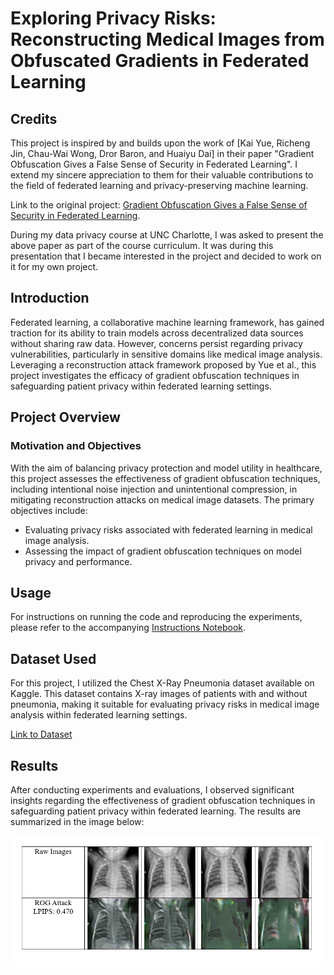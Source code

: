 # Exploring Privacy Risks: Reconstructing Medical Images from Obfuscated Gradients in Federated Learning

## Credits

This project is inspired by and builds upon the work of [Kai Yue, Richeng Jin, Chau-Wai Wong, Dror Baron, and Huaiyu Dai] in their paper "Gradient Obfuscation Gives a False Sense of Security in Federated Learning". I extend my sincere appreciation to them for their valuable contributions to the field of federated learning and privacy-preserving machine learning. 

Link to the original project: [Gradient Obfuscation Gives a False Sense of Security in Federated Learning](https://github.com/KAI-YUE/rog).

During my data privacy course at UNC Charlotte, I was asked to present the above paper as part of the course curriculum. It was during this presentation that I became interested in the project and decided to work on it for my own project.

## Introduction

Federated learning, a collaborative machine learning framework, has gained traction for its ability to train models across decentralized data sources without sharing raw data. However, concerns persist regarding privacy vulnerabilities, particularly in sensitive domains like medical image analysis. Leveraging a reconstruction attack framework proposed by Yue et al., this project investigates the efficacy of gradient obfuscation techniques in safeguarding patient privacy within federated learning settings.

## Project Overview

### Motivation and Objectives
With the aim of balancing privacy protection and model utility in healthcare, this project assesses the effectiveness of gradient obfuscation techniques, including intentional noise injection and unintentional compression, in mitigating reconstruction attacks on medical image datasets. The primary objectives include:
- Evaluating privacy risks associated with federated learning in medical image analysis.
- Assessing the impact of gradient obfuscation techniques on model privacy and performance.

## Usage

For instructions on running the code and reproducing the experiments, please refer to the accompanying [Instructions Notebook](https://github.com/manognachennuru/manogna-dataprivacy-project/blob/main/dp_project_instructions.ipynb).

## Dataset Used

For this project, I utilized the Chest X-Ray Pneumonia dataset available on Kaggle. This dataset contains X-ray images of patients with and without pneumonia, making it suitable for evaluating privacy risks in medical image analysis within federated learning settings.

[Link to Dataset](https://www.kaggle.com/datasets/paultimothymooney/chest-xray-pneumonia)

## Results

After conducting experiments and evaluations, I observed significant insights regarding the effectiveness of gradient obfuscation techniques in safeguarding patient privacy within federated learning. The results are summarized in the image below:

<img src="doc/results.PNG" width=600>

